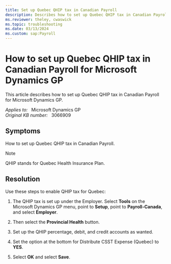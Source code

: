 ```yaml
---
title: Set up Quebec QHIP tax in Canadian Payroll
description: Describes how to set up Quebec QHIP tax in Canadian Payroll for Microsoft Dynamics GP.
ms.reviewer: theley, cwaswick
ms.topic: troubleshooting
ms.date: 03/13/2024
ms.custom: sap:Payroll
---
```

# How to set up Quebec QHIP tax in Canadian Payroll for Microsoft Dynamics GP

This article describes how to set up Quebec QHIP tax in Canadian Payroll for Microsoft Dynamics GP.

_Applies to:_ &nbsp; Microsoft Dynamics GP  
_Original KB number:_ &nbsp; 3066909

## Symptoms

How to set up Quebec QHIP tax in Canadian Payroll.

> [!NOTE]
> QHIP stands for Quebec Health Insurance Plan.

## Resolution

Use these steps to enable QHIP tax for Quebec:

1. The QHIP tax is set up under the Employer. Select **Tools** on the Microsoft Dynamics GP menu, point to **Setup**, point to **Payroll-Canada**, and select **Employer**.

2. Then select the **Provincial Health** button.

3. Set up the QHIP percentage, debit, and credit accounts as wanted.

4. Set the option at the bottom for Distribute CSST Expense (Quebec) to **YES**.

5. Select **OK** and select **Save**.

